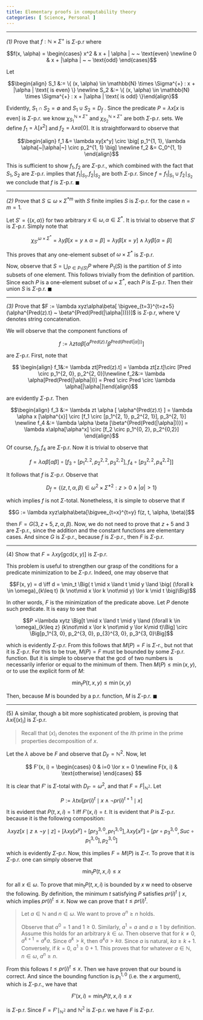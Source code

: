 ```yaml
---
title: Elementary proofs in computability theory
categories: [ Science, Personal ]
---
```



---
$\textit{(1)}$ Prove that $f : \mathbb{N} \times \Sigma^{+}$ is $\Sigma$-p.r
where 

$$f(x, \alpha) = \begin{cases} x^2 & x +  | \alpha | ~ ~ \text{even}  \newline 0 & x + |\alpha | ~ ~ \text{odd} \end{cases}$$

Let 

$$\begin{align} S_1 &:= \{ (x, \alpha) \in \mathbb{N} \times \Sigma^{+} : x + |\alpha | \text{ is even} \} \newline S_2 &:= \{ (x, \alpha) \in \mathbb{N} \times \Sigma^{+} : x + |\alpha | \text{ is odd} \}\end{align}$$

Evidently, $S_1 \cap S_2 = \emptyset$ and $S_1 \cup S_2 = D_f$ . Since the
predicate $P = \lambda x[x \text{ is even}]$ is $\Sigma$-p.r. we know
$\chi_{S_1}^{\mathbb{N}\times \Sigma^{+}}$ and $\chi_{S_2}^{\mathbb{N}\times \Sigma^{+}}$ are both $\Sigma$-p.r. sets. We define $f_1 = \lambda[x^2]$ and $f_2 = \lambda x\alpha[0]$. It is straightforward to observe that 

$$\begin{align} f_1 &= \lambda xy[x^y] \circ \big[ p_1^{1, 1}, \lambda \alpha[~|\alpha|~] \circ p_2^{1, 1} \big] \newline f_2 &= C_0^{1, 1} \end{align}$$

This is sufficient to show $f_1, f_2$ are $\Sigma$-p.r., which combined with the
fact that $S_1, S_2$ are $\Sigma$-p.r. implies that $f_1|_{S_1}, f_2|_{S_2}$ are
both $\Sigma$-p.r. Since $f = f_1|_{S_1} \cup f_2\mid_{S_2}$ we conclude that
$f$ is $\Sigma$-p.r. $\blacksquare$

---

$\textit{(2)}$ Prove that $S \subseteq \omega \times \Sigma^{*m}$ with $S$ finite
 implies $S$ is $\Sigma$-p.r. for the case $n = m = 1$.

Let $S' = \{ (x, \alpha)\}$ for two arbitrary $x \in \omega, \alpha \in
\Sigma^{*}$. It is trivial to observe that $S'$ is $\Sigma$-p.r. Simply note
that 

$$\chi_{S'}^{\omega \times \Sigma^{*}} = \lambda y\beta[x = y \land \alpha =\beta] = \lambda y\beta [x = y] \land \lambda y\beta[\alpha = \beta]$$

This proves that any one-element subset of $\omega \times \Sigma^{*}$ is $\Sigma$-p.r.

Now, observe that $S = \bigcup_{P \in P_1(S)}P$ where $P_1(S)$ is the partition
of $S$ into subsets of one element. This follows trivially from the definition
of partition. Since each $P$ is a one-element subset of $\omega \times \Sigma^{*}$, each $P$ is $\Sigma$-p.r. Then their union $S$ is $\Sigma$-p.r. $\blacksquare$

---
$\textit{(3)}$ Prove that $F := \lambda xyz\alpha\beta[ \bigvee_{t=3}^{t=z+5} (\alpha^{Pred(z).t} ~ \beta^{Pred(Pred(|\alpha|))})]$ is $\Sigma$-p.r, where $\bigvee$ denotes string concatenation.

We will observe that the component functions of 

$$f := \lambda zt \alpha \beta[\alpha^{Pred(z).t}\beta^{Pred(Pred(|\alpha|))}]$$ 

are $\Sigma$-p.r. First, note that

$$ \begin{align} f_1&:= \lambda zt[Pred(z).t] = \lambda zt[z.t]\circ [Pred \circ p_1^{2, 0}, p_2^{2, 0}]\newline f_2&:= \lambda \alpha[Pred(Pred(|\alpha|))] = Pred \circ Pred \circ \lambda \alpha[|\alpha|]\end{align}$$

are evidently $\Sigma$-p.r. Then

$$\begin{align} f_3 &:= \lambda zt \alpha [ \alpha^{Pred(z).t} ]  = \lambda \alpha x [\alpha^{x}] \circ [f_1 \circ [p_1^{2, 1}, p_2^{2, 1}], p_3^{2, 1}] \newline  f_4 &:=  \lambda \alpha \beta [\beta^{Pred(Pred(|\alpha|))}] = \lambda x\alpha[\alpha^x] \circ [f_2 \circ p_1^{0, 2}, p_2^{0,2}] \end{align}$$

Of course, $f_3, f_4$ are $\Sigma$-p.r. Now it is trivial to observe that 

$$f = \lambda \alpha \beta [\alpha \beta] \circ \Big[f_3 \circ [p_1^{2, 2}, p_2^{2, 2}, p_3^{2, 2}], f_4 \circ [p_3^{2, 2}, p_4^{2, 2}]\Big]$$

It follows that $f$ is $\Sigma$-p.r. Observe that 

$$D_f = \{(z, t, \alpha, \beta) \in \omega^{2} \times \Sigma^{*2} : z > 0 \land
|\alpha| > 1\}$$

which implies $f$ is not $\Sigma$-total. Nonetheless, it is simple to observe
that if 

$$G := \lambda xyz\alpha\beta[\bigvee_{t=x}^{t=y} f(z, t, \alpha, \beta)]$$

then $F = G(3, z+5, z, \alpha, \beta)$. Now, we do not need to prove that $z+5$
and $3$ are $\Sigma$-p.r., since the addition and the constant functions are
elementary cases. And since $G$ is $\Sigma$-p.r., because $f$ is $\Sigma$-p.r.,
then $F$ is $\Sigma$-p.r.

-------

$(4)$ Show that $F = \lambda xy[\text{gcd}(x, y)]$ is $\Sigma$-p.r.

This problem is useful to strengthen our grasp of the conditions for a
predicate minimization to be $\Sigma$-p.r. Indeed, one may observe that 

$$F(x, y) = d \iff d = \min_t \Big( t \mid x \land t \mid y \land \big( (\forall k \in \omega)_{k\leq t} (k \not\mid x \lor k \not\mid y) \lor k \mid t \big)\Big)$$

In other words, $F$ is the minimization of the predicate above. Let $P$ denote such predicate. It is easy to see that

$$P =\lambda xytz \Big[t \mid x \land t \mid y \land (\forall k \in \omega)_{k\leq z} (k\not\mid x \lor k \not\mid y \lor k\mid t)\Big] \circ \Big[p_1^{3, 0}, p_2^{3, 0}, p_{3}^{3, 0}, p_3^{3, 0}\Big]$$

which is evidently $\Sigma$-p.r. From this follows that $M(P) = F$ is
$\Sigma$-r., but not that it is $\Sigma$-p.r. For this to be true, $M(P) = F$
must be bounded by some $\Sigma$-p.r. function. But it is simple to observe that
the $\gcd$ of two numbers is necessarily inferior or equal to the minimum of
them. Then $M(P) \leq \min(x, y)$, or to use the explicit form of $M$:

$$\min_t P(t, x, y) \leq \min(x, y)$$

Then, because $M$ is bounded by a p.r. function, $M$ is $\Sigma$-p.r.
$\blacksquare$

--- 

$(5)$ A similar, though a bit more sophisticated problem, is proving that
$\lambda xi[(x)_i]$ is $\Sigma$-p.r. 

> Recall that $(x)_i$ denotes the exponent of the $i$th prime in the prime
>properties decomposition of $x$.

Let the $\lambda$ above be $F$ and observe that $D_F = \mathbb{N}^2$. Now, let

$$
F'(x, i) = \begin{cases} 0 & i=0 \lor x = 0 \newline F(x, i) & \text{otherwise} \end{cases}
$$

It is clear that $F'$ is $\Sigma$-total with $D_{F'} = \omega^2$, and that $F =
F|_\mathbb{N^2}$. Let 

$$P:=\lambda txi[ pr(i)^{t} \mid x \land \neg pr(i)^{t+1} \mid x  ]$$

It is evident that $P(t, x, i) = 1$ iff $F'(x, i) = t$. It is evident that $P$
is $\Sigma$-p.r. because it is the following composition:

$$
\lambda xyz[x \mid z \land \neg y \mid z]\circ \Big[ \lambda xy[x^y] \circ
[pr_3^{3, 0}, pr_1^{3, 0}], \lambda xy[x^y] \circ [pr \circ p_3^{3, 0}, Suc
\circ p_1^{3, 0}], p_2^{3, 0} \Big]
$$

which is evidently $\Sigma$-p.r. Now, this implies $F = M(P)$ is $\Sigma$-r. To
prove that it is $\Sigma$-p.r. one can simply observe that 

$$\min_t P(t, x, i) \leq x$$

for all $x \in \omega$. To prove that $\min_t P(t, x, i)$ is bounded by $x$ w 
need to observe the following. By definition, the minimum $t$ satisfying $P$
satisfies $pr(i)^{t} \mid x$, which implies $pr(i)^{t} \leq x$. Now we
can prove that $t \leq pr(i)^t$.

> Let $a \in \mathbb{N}$ and $n \in \omega$. We want to prove $a^n \geq n$ holds.
>
> Observe that $a^0 = 1$ and $1 \geq 0$. Similarly, $a^1 = a$ and $a \geq 1$ by
> definition. Assume this holds for an arbitrary $k \in \omega$. Then observe
> that for $k \neq 0$, $a^{k+1} = a^ka$. Since $a^k>k$, then $a^k a > ka$. Since
> $a$ is natural, $ka\geq k+1$. Conversely, if $k = 0$, $a^{1} \geq 0 + 1$. This
> proves that for whatever $a \in \mathbb{N}, n \in \omega$, $a^n \geq n$.

From this follows $t \leq pr(i)^t \leq x$. Then we have proven that our bound is
correct. And since the bounding function is $p_1^{1, 0}$ (i.e. the $x$
argument), which is $\Sigma$-p.r., we have that 

$$F'(x, i) = \min_tP(t, x, i) \leq x$$

is $\Sigma$-p.r. Since $F = F'\mid_{\mathbb{N^2}}$ and $\mathbb{N^2}$ is
$\Sigma$-p.r. we have $F$ is $\Sigma$-p.r.




















